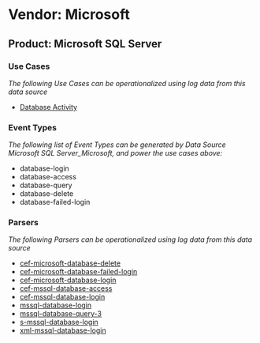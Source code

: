 Vendor: Microsoft
=================
Product: Microsoft SQL Server
-----------------------------

### Use Cases

_The following Use Cases can be operationalized using log data from this data source_

* [Database Activity](../UseCases/usecase_database_activity.md)


### Event Types

_The following list of Event Types can be generated by Data Source Microsoft SQL Server_Microsoft, and power the use cases above:_

- database-login
- database-access
- database-query
- database-delete
- database-failed-login


### Parsers

_The following Parsers can be operationalized using log data from this data source_

* [cef-microsoft-database-delete](../Parsers/parserContent_cef-microsoft-database-delete.md)
* [cef-microsoft-database-failed-login](../Parsers/parserContent_cef-microsoft-database-failed-login.md)
* [cef-microsoft-database-login](../Parsers/parserContent_cef-microsoft-database-login.md)
* [cef-mssql-database-access](../Parsers/parserContent_cef-mssql-database-access.md)
* [cef-mssql-database-login](../Parsers/parserContent_cef-mssql-database-login.md)
* [mssql-database-login](../Parsers/parserContent_mssql-database-login.md)
* [mssql-database-query-3](../Parsers/parserContent_mssql-database-query-3.md)
* [s-mssql-database-login](../Parsers/parserContent_s-mssql-database-login.md)
* [xml-mssql-database-login](../Parsers/parserContent_xml-mssql-database-login.md)
